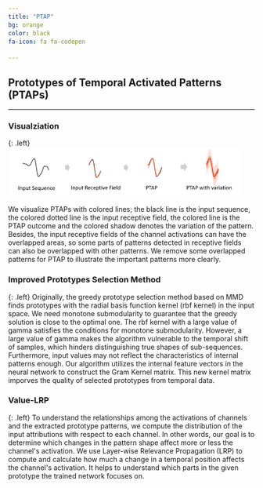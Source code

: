 ```yaml
---
title: "PTAP"
bg: orange
color: black
fa-icon: fa fa-codepen

---
```


## Prototypes of Temporal Activated Patterns (PTAPs)

-------------------------

### Visualziation
{: .left}
![ex_screenshot](./img/visualize.PNG)

We visualize PTAPs with colored lines; the black line is the input sequence, the colored dotted line is the input receptive field, the colored line is the PTAP outcome and the colored shadow denotes the variation of the pattern. Besides, the input receptive fields of the channel activations can have the overlapped areas, so some parts of patterns detected in receptive fields can also be overlapped with other patterns. We remove some overlapped patterns for PTAP to illustrate the important patterns more clearly.

### Improved Prototypes Selection Method
{: .left}
Originally, the greedy prototype selection method based on MMD finds prototypes with the radial basis function kernel (rbf kernel) in the input space. We need monotone submodularity to guarantee that the greedy solution is close to the optimal one. The rbf kernel with a large value of gamma satisfies the conditions for monotone submodularity. However, a large value of gamma makes the algorithm vulnerable to the temporal shift of samples, which hinders distinguishing true shapes of sub-sequences. Furthermore, input values may not reflect the characteristics of internal patterns enough. Our algorithm utilizes the internal feature vectors in the neural network to construct the Gram Kernel matrix. This new kernel matrix imporves the quality of selected prototypes from temporal data. 


### Value-LRP
{: .left}
To understand the relationships among the activations of channels and the extracted prototype patterns, we compute the distribution of the input attributions with respect to each channel. In other words, our goal is to determine which changes in the pattern shape affect more or less the channel's activation. We use Layer-wise Relevance Propagation (LRP)  to compute and calculate how much a change in a temporal position affects the channel's activation. It helps to understand which parts in the given prototype the trained network focuses on.
 
